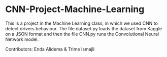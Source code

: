 # CNN-Project-Machine-Learning
This is a project in the Machine Learning class, in which we used CNN to detect drivers behaviour. The file dataset.py loads the dataset from Kaggle on a JSON format and then the file CNN.py runs the Convolutional Neural Network model.

Contributors:
Enda Alidema & Trime Ismajli
